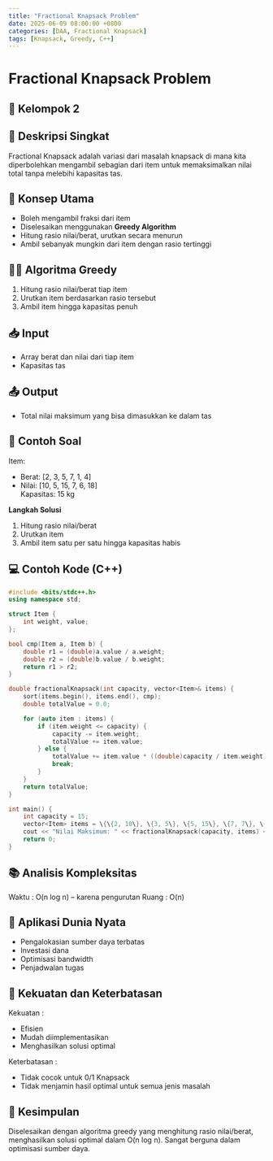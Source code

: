 ```yaml
---
title: "Fractional Knapsack Problem"
date: 2025-06-09 08:00:00 +0800
categories: [DAA, Fractional Knapsack]
tags: [Knapsack, Greedy, C++]
---
```


# Fractional Knapsack Problem
## 🎯 Kelompok 2  

## 📌 Deskripsi Singkat  
Fractional Knapsack adalah variasi dari masalah knapsack di mana kita diperbolehkan mengambil sebagian dari item untuk memaksimalkan nilai total tanpa melebihi kapasitas tas.

## 🧠 Konsep Utama  
- Boleh mengambil fraksi dari item  
- Diselesaikan menggunakan **Greedy Algorithm**  
- Hitung rasio nilai/berat, urutkan secara menurun  
- Ambil sebanyak mungkin dari item dengan rasio tertinggi

## 🧑‍💻 Algoritma Greedy  
1. Hitung rasio nilai/berat tiap item  
2. Urutkan item berdasarkan rasio tersebut  
3. Ambil item hingga kapasitas penuh

## 📥 Input  
- Array berat dan nilai dari tiap item  
- Kapasitas tas

## 📤 Output  
- Total nilai maksimum yang bisa dimasukkan ke dalam tas

## 🧮 Contoh Soal  
Item:  
- Berat: [2, 3, 5, 7, 1, 4]  
- Nilai: [10, 5, 15, 7, 6, 18]  
Kapasitas: 15 kg

**Langkah Solusi**  
1. Hitung rasio nilai/berat  
2. Urutkan item  
3. Ambil item satu per satu hingga kapasitas habis

## 💻 Contoh Kode (C++)  

```cpp
#include <bits/stdc++.h>
using namespace std;

struct Item {
    int weight, value;
};

bool cmp(Item a, Item b) {
    double r1 = (double)a.value / a.weight;
    double r2 = (double)b.value / b.weight;
    return r1 > r2;
}

double fractionalKnapsack(int capacity, vector<Item>& items) {
    sort(items.begin(), items.end(), cmp);
    double totalValue = 0.0;

    for (auto item : items) {
        if (item.weight <= capacity) {
            capacity -= item.weight;
            totalValue += item.value;
        } else {
            totalValue += item.value * ((double)capacity / item.weight);
            break;
        }
    }
    return totalValue;
}

int main() {
    int capacity = 15;
    vector<Item> items = \{\{2, 10\}, \{3, 5\}, \{5, 15\}, \{7, 7\}, \{1, 6\}, \{4, 18\}\};
    cout << "Nilai Maksimum: " << fractionalKnapsack(capacity, items) << endl;
    return 0;
}
```

## 📚 Analisis Kompleksitas
Waktu : O(n log n) – karena pengurutan
Ruang : O(n)

## 🌟 Aplikasi Dunia Nyata
- Pengalokasian sumber daya terbatas
- Investasi dana
- Optimisasi bandwidth
- Penjadwalan tugas

## 💪 Kekuatan dan Keterbatasan
Kekuatan :
- Efisien
- Mudah diimplementasikan
- Menghasilkan solusi optimal

Keterbatasan :
- Tidak cocok untuk 0/1 Knapsack
- Tidak menjamin hasil optimal untuk semua jenis masalah

## 🏁 Kesimpulan
Diselesaikan dengan algoritma greedy yang menghitung rasio nilai/berat, menghasilkan solusi optimal dalam O(n log n). Sangat berguna dalam optimisasi sumber daya.
